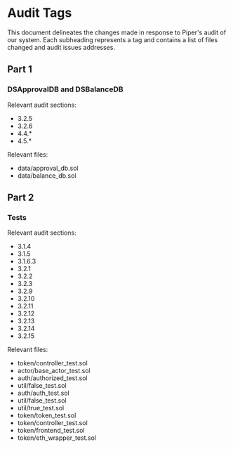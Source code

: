 # Audit Tags

This document delineates the changes made in response to Piper's audit of our
system. Each subheading represents a tag and contains a list of files changed
and audit issues addresses.

## Part 1

### DSApprovalDB and DSBalanceDB

Relevant audit sections:

- 3.2.5
- 3.2.6
- 4.4.*
- 4.5.*

Relevant files:

- data/approval_db.sol
- data/balance_db.sol


## Part 2

### Tests

Relevant audit sections:

- 3.1.4
- 3.1.5
- 3.1.6.3
- 3.2.1
- 3.2.2
- 3.2.3
- 3.2.9
- 3.2.10
- 3.2.11
- 3.2.12
- 3.2.13
- 3.2.14
- 3.2.15

Relevant files:

- token/controller_test.sol
- actor/base_actor_test.sol
- auth/authorized_test.sol
- util/false_test.sol
- auth/auth_test.sol
- util/false_test.sol
- util/true_test.sol
- token/token_test.sol
- token/controller_test.sol
- token/frontend_test.sol
- token/eth_wrapper_test.sol
